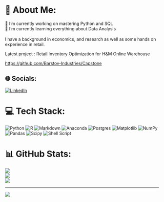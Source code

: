 # 💫 About Me:
🔭 I’m currently working on mastering Python and SQL<br>🌱 I’m currently learning everything about Data Analysis<br><br>I have a background in economics, and research as well as some hands on experience in retail.<br>

Latest project : 
Retail Inventory Optimization for H&M Online Warehouse

https://github.com/Barstov-Industries/Capstone 

## 🌐 Socials:
[![LinkedIn](https://img.shields.io/badge/LinkedIn-%230077B5.svg?logo=linkedin&logoColor=white)](https://linkedin.com/in/www.linkedin.com/in/emma-le-bars) 

# 💻 Tech Stack:
![Python](https://img.shields.io/badge/python-3670A0?style=for-the-badge&logo=python&logoColor=ffdd54) ![R](https://img.shields.io/badge/r-%23276DC3.svg?style=for-the-badge&logo=r&logoColor=white) ![Markdown](https://img.shields.io/badge/markdown-%23000000.svg?style=for-the-badge&logo=markdown&logoColor=white) ![Anaconda](https://img.shields.io/badge/Anaconda-%2344A833.svg?style=for-the-badge&logo=anaconda&logoColor=white) ![Postgres](https://img.shields.io/badge/postgres-%23316192.svg?style=for-the-badge&logo=postgresql&logoColor=white) ![Matplotlib](https://img.shields.io/badge/Matplotlib-%23ffffff.svg?style=for-the-badge&logo=Matplotlib&logoColor=black) ![NumPy](https://img.shields.io/badge/numpy-%23013243.svg?style=for-the-badge&logo=numpy&logoColor=white) ![Pandas](https://img.shields.io/badge/pandas-%23150458.svg?style=for-the-badge&logo=pandas&logoColor=white) ![Scipy](https://img.shields.io/badge/SciPy-%230C55A5.svg?style=for-the-badge&logo=scipy&logoColor=%white) ![Shell Script](https://img.shields.io/badge/shell_script-%23121011.svg?style=for-the-badge&logo=gnu-bash&logoColor=white)
# 📊 GitHub Stats:
![](https://github-readme-stats.vercel.app/api?username=emma-leb&theme=rose&hide_border=false&include_all_commits=false&count_private=false)<br/>
![](https://github-readme-streak-stats.herokuapp.com/?user=emma-leb&theme=rose&hide_border=false)<br/>
![](https://github-readme-stats.vercel.app/api/top-langs/?username=emma-leb&theme=rose&hide_border=false&include_all_commits=false&count_private=false&layout=compact)

---
[![](https://visitcount.itsvg.in/api?id=emma-leb&icon=0&color=5)](https://visitcount.itsvg.in)

<!-- Proudly created with GPRM ( https://gprm.itsvg.in ) -->
